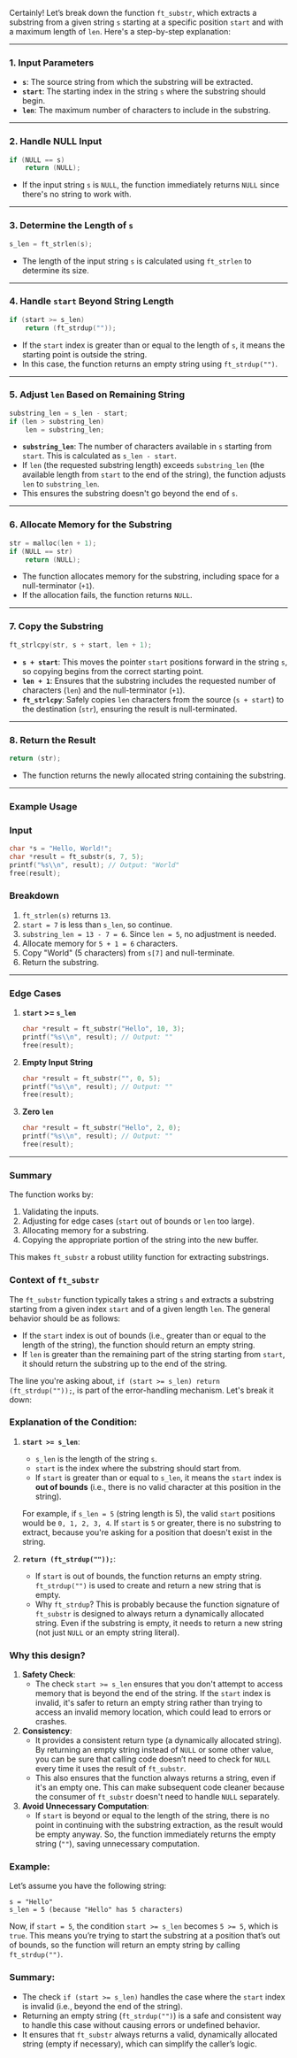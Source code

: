 Certainly! Let’s break down the function `ft_substr`, which extracts a substring from a given string `s` starting at a specific position `start` and with a maximum length of `len`. Here's a step-by-step explanation:

---

### 1. **Input Parameters**

- **`s`**: The source string from which the substring will be extracted.
- **`start`**: The starting index in the string `s` where the substring should begin.
- **`len`**: The maximum number of characters to include in the substring.

---

### 2. **Handle NULL Input**

```c
if (NULL == s)
    return (NULL);

```

- If the input string `s` is `NULL`, the function immediately returns `NULL` since there's no string to work with.

---

### 3. **Determine the Length of `s`**

```c
s_len = ft_strlen(s);

```

- The length of the input string `s` is calculated using `ft_strlen` to determine its size.

---

### 4. **Handle `start` Beyond String Length**

```c
if (start >= s_len)
    return (ft_strdup(""));

```

- If the `start` index is greater than or equal to the length of `s`, it means the starting point is outside the string.
- In this case, the function returns an empty string using `ft_strdup("")`.

---

### 5. **Adjust `len` Based on Remaining String**

```c
substring_len = s_len - start;
if (len > substring_len)
    len = substring_len;

```

- **`substring_len`**: The number of characters available in `s` starting from `start`. This is calculated as `s_len - start`.
- If `len` (the requested substring length) exceeds `substring_len` (the available length from `start` to the end of the string), the function adjusts `len` to `substring_len`.
- This ensures the substring doesn't go beyond the end of `s`.

---

### 6. **Allocate Memory for the Substring**

```c
str = malloc(len + 1);
if (NULL == str)
    return (NULL);

```

- The function allocates memory for the substring, including space for a null-terminator (`+1`).
- If the allocation fails, the function returns `NULL`.

---

### 7. **Copy the Substring**

```c
ft_strlcpy(str, s + start, len + 1);

```

- **`s + start`**: This moves the pointer `start` positions forward in the string `s`, so copying begins from the correct starting point.
- **`len + 1`**: Ensures that the substring includes the requested number of characters (`len`) and the null-terminator (`+1`).
- **`ft_strlcpy`**: Safely copies `len` characters from the source (`s + start`) to the destination (`str`), ensuring the result is null-terminated.

---

### 8. **Return the Result**

```c
return (str);

```

- The function returns the newly allocated string containing the substring.

---

### Example Usage

### Input

```c
char *s = "Hello, World!";
char *result = ft_substr(s, 7, 5);
printf("%s\\n", result); // Output: "World"
free(result);

```

### Breakdown

1. `ft_strlen(s)` returns `13`.
2. `start = 7` is less than `s_len`, so continue.
3. `substring_len = 13 - 7 = 6`. Since `len = 5`, no adjustment is needed.
4. Allocate memory for `5 + 1 = 6` characters.
5. Copy "World" (5 characters) from `s[7]` and null-terminate.
6. Return the substring.

---

### Edge Cases

1. **`start` >= `s_len`**
    
    ```c
    char *result = ft_substr("Hello", 10, 3);
    printf("%s\\n", result); // Output: ""
    free(result);
    
    ```
    
2. **Empty Input String**
    
    ```c
    char *result = ft_substr("", 0, 5);
    printf("%s\\n", result); // Output: ""
    free(result);
    
    ```
    
3. **Zero `len`**
    
    ```c
    char *result = ft_substr("Hello", 2, 0);
    printf("%s\\n", result); // Output: ""
    free(result);
    
    ```
    

---

### Summary

The function works by:

1. Validating the inputs.
2. Adjusting for edge cases (`start` out of bounds or `len` too large).
3. Allocating memory for a substring.
4. Copying the appropriate portion of the string into the new buffer.

This makes `ft_substr` a robust utility function for extracting substrings.

### Context of `ft_substr`

The `ft_substr` function typically takes a string `s` and extracts a substring starting from a given index `start` and of a given length `len`. The general behavior should be as follows:

- If the `start` index is out of bounds (i.e., greater than or equal to the length of the string), the function should return an empty string.
- If `len` is greater than the remaining part of the string starting from `start`, it should return the substring up to the end of the string.

The line you're asking about, `if (start >= s_len) return (ft_strdup(""));`, is part of the error-handling mechanism. Let's break it down:

### Explanation of the Condition:

1. **`start >= s_len`**:
    
    - `s_len` is the length of the string `s`.
    - `start` is the index where the substring should start from.
    - If `start` is greater than or equal to `s_len`, it means the `start` index is **out of bounds** (i.e., there is no valid character at this position in the string).
    
    For example, if `s_len = 5` (string length is 5), the valid `start` positions would be `0, 1, 2, 3, 4`. If `start` is `5` or greater, there is no substring to extract, because you're asking for a position that doesn't exist in the string.
    
2. **`return (ft_strdup(""));`**:
    
    - If `start` is out of bounds, the function returns an empty string. `ft_strdup("")` is used to create and return a new string that is empty.
    - Why `ft_strdup`? This is probably because the function signature of `ft_substr` is designed to always return a dynamically allocated string. Even if the substring is empty, it needs to return a new string (not just `NULL` or an empty string literal).

### Why this design?

1. **Safety Check**:
    - The check `start >= s_len` ensures that you don't attempt to access memory that is beyond the end of the string. If the `start` index is invalid, it's safer to return an empty string rather than trying to access an invalid memory location, which could lead to errors or crashes.
2. **Consistency**:
    - It provides a consistent return type (a dynamically allocated string). By returning an empty string instead of `NULL` or some other value, you can be sure that calling code doesn’t need to check for `NULL` every time it uses the result of `ft_substr`.
    - This also ensures that the function always returns a string, even if it's an empty one. This can make subsequent code cleaner because the consumer of `ft_substr` doesn't need to handle `NULL` separately.
3. **Avoid Unnecessary Computation**:
    - If `start` is beyond or equal to the length of the string, there is no point in continuing with the substring extraction, as the result would be empty anyway. So, the function immediately returns the empty string (`""`), saving unnecessary computation.

### Example:

Let’s assume you have the following string:

```
s = "Hello"
s_len = 5 (because "Hello" has 5 characters)

```

Now, if `start = 5`, the condition `start >= s_len` becomes `5 >= 5`, which is `true`. This means you’re trying to start the substring at a position that’s out of bounds, so the function will return an empty string by calling `ft_strdup("")`.

### Summary:

- The check `if (start >= s_len)` handles the case where the `start` index is invalid (i.e., beyond the end of the string).
- Returning an empty string (`ft_strdup("")`) is a safe and consistent way to handle this case without causing errors or undefined behavior.
- It ensures that `ft_substr` always returns a valid, dynamically allocated string (empty if necessary), which can simplify the caller’s logic.